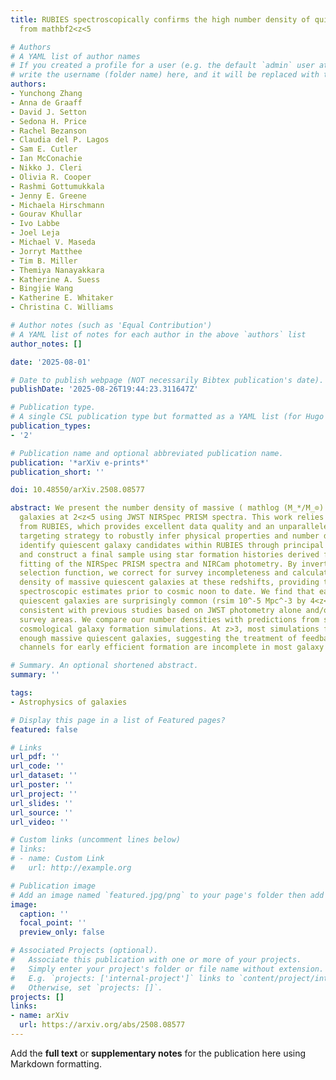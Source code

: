 ```yaml
---
title: RUBIES spectroscopically confirms the high number density of quiescent galaxies
  from mathbf2<z<5

# Authors
# A YAML list of author names
# If you created a profile for a user (e.g. the default `admin` user at `content/authors/admin/`), 
# write the username (folder name) here, and it will be replaced with their full name and linked to their profile.
authors:
- Yunchong Zhang
- Anna de Graaff
- David J. Setton
- Sedona H. Price
- Rachel Bezanson
- Claudia del P. Lagos
- Sam E. Cutler
- Ian McConachie
- Nikko J. Cleri
- Olivia R. Cooper
- Rashmi Gottumukkala
- Jenny E. Greene
- Michaela Hirschmann
- Gourav Khullar
- Ivo Labbe
- Joel Leja
- Michael V. Maseda
- Jorryt Matthee
- Tim B. Miller
- Themiya Nanayakkara
- Katherine A. Suess
- Bingjie Wang
- Katherine E. Whitaker
- Christina C. Williams

# Author notes (such as 'Equal Contribution')
# A YAML list of notes for each author in the above `authors` list
author_notes: []

date: '2025-08-01'

# Date to publish webpage (NOT necessarily Bibtex publication's date).
publishDate: '2025-08-26T19:44:23.311647Z'

# Publication type.
# A single CSL publication type but formatted as a YAML list (for Hugo requirements).
publication_types:
- '2'

# Publication name and optional abbreviated publication name.
publication: '*arXiv e-prints*'
publication_short: ''

doi: 10.48550/arXiv.2508.08577

abstract: We present the number density of massive ( mathlog (M_*/M_⊙) > 10.3 ) quiescent
  galaxies at 2<z<5 using JWST NIRSpec PRISM spectra. This work relies on spectra
  from RUBIES, which provides excellent data quality and an unparalleled, well-defined
  targeting strategy to robustly infer physical properties and number densities. We
  identify quiescent galaxy candidates within RUBIES through principal component analysis
  and construct a final sample using star formation histories derived from spectro-photometric
  fitting of the NIRSpec PRISM spectra and NIRCam photometry. By inverting the RUBIES
  selection function, we correct for survey incompleteness and calculate the number
  density of massive quiescent galaxies at these redshifts, providing the most complete
  spectroscopic estimates prior to cosmic noon to date. We find that early massive
  quiescent galaxies are surprisingly common (rsim 10^-5 Mpc^-3 by 4<z<5), which is
  consistent with previous studies based on JWST photometry alone and/or in smaller
  survey areas. We compare our number densities with predictions from six state-of-the-art
  cosmological galaxy formation simulations. At z>3, most simulations fail to produce
  enough massive quiescent galaxies, suggesting the treatment of feedback and/or the
  channels for early efficient formation are incomplete in most galaxy evolution models.

# Summary. An optional shortened abstract.
summary: ''

tags:
- Astrophysics of galaxies

# Display this page in a list of Featured pages?
featured: false

# Links
url_pdf: ''
url_code: ''
url_dataset: ''
url_poster: ''
url_project: ''
url_slides: ''
url_source: ''
url_video: ''

# Custom links (uncomment lines below)
# links:
# - name: Custom Link
#   url: http://example.org

# Publication image
# Add an image named `featured.jpg/png` to your page's folder then add a caption below.
image:
  caption: ''
  focal_point: ''
  preview_only: false

# Associated Projects (optional).
#   Associate this publication with one or more of your projects.
#   Simply enter your project's folder or file name without extension.
#   E.g. `projects: ['internal-project']` links to `content/project/internal-project/index.md`.
#   Otherwise, set `projects: []`.
projects: []
links:
- name: arXiv
  url: https://arxiv.org/abs/2508.08577
---
```


Add the **full text** or **supplementary notes** for the publication here using Markdown formatting.
